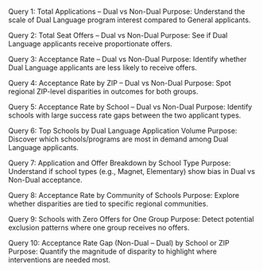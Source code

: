 Query 1: Total Applications – Dual vs Non-Dual
Purpose: Understand the scale of Dual Language program interest compared to General applicants.

Query 2: Total Seat Offers – Dual vs Non-Dual
Purpose: See if Dual Language applicants receive proportionate offers.

Query 3: Acceptance Rate – Dual vs Non-Dual
Purpose: Identify whether Dual Language applicants are less likely to receive offers.

Query 4: Acceptance Rate by ZIP – Dual vs Non-Dual
Purpose: Spot regional ZIP-level disparities in outcomes for both groups.

Query 5: Acceptance Rate by School – Dual vs Non-Dual
Purpose: Identify schools with large success rate gaps between the two applicant types.

Query 6: Top Schools by Dual Language Application Volume
Purpose: Discover which schools/programs are most in demand among Dual Language applicants.

Query 7: Application and Offer Breakdown by School Type
Purpose: Understand if school types (e.g., Magnet, Elementary) show bias in Dual vs Non-Dual acceptance.

Query 8: Acceptance Rate by Community of Schools
Purpose: Explore whether disparities are tied to specific regional communities.

Query 9: Schools with Zero Offers for One Group
Purpose: Detect potential exclusion patterns where one group receives no offers.

Query 10: Acceptance Rate Gap (Non-Dual – Dual) by School or ZIP
Purpose: Quantify the magnitude of disparity to highlight where interventions are needed most.

